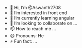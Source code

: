 - 👋 Hi, I’m @Aswanth2708
- 👀 I’m interested in front end
- 🌱 I’m currently learning angular
- 💞️ I’m looking to collaborate on ...
- 📫 How to reach me ...
- 😄 Pronouns: He
- ⚡ Fun fact: ...

<!---
Aswanth2708/Aswanth2708 is a ✨ special ✨ repository because its `README.md` (this file) appears on your GitHub profile.
You can click the Preview link to take a look at your changes.
--->
